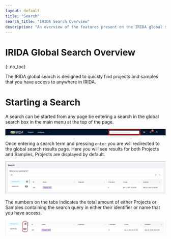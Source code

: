 ```yaml
---
layout: default
title: "Search"
search_title: "IRIDA Search Overview"
description: "An overview of the features present on the IRIDA global search."
---
```


IRIDA Global Search Overview
============================
{:.no_toc}

The IRIDA global search is designed to quickly find projects and samples that you have access to anywhere in IRIDA.

Starting a Search
===

A search can be started from any page be entering a search in the global search box in the main menu at the top of the page.

![Global search box](images/global-search-box.png)

Once entering a search term and pressing `enter` you are will redirected to the global search results page.  Here you will see results for both Projects and Samples, Projects are displayed by default.

![Global search box](images/global-search-results.png)

The numbers on the tabs indicates the total amount of either Projects or Samples containing the search query in either their identifier or name that you have access.

![Global search box](images/global-search-counts.png)



